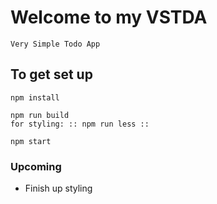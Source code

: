 # Welcome to my VSTDA
```
Very Simple Todo App
```

## To get set up
```
npm install
```
```
npm run build
for styling: :: npm run less ::
```
```
npm start
```
### Upcoming
* Finish up styling